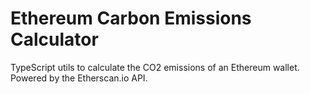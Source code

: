 # Ethereum Carbon Emissions Calculator
TypeScript utils to calculate the CO2 emissions of an Ethereum wallet. Powered by the Etherscan.io API.

